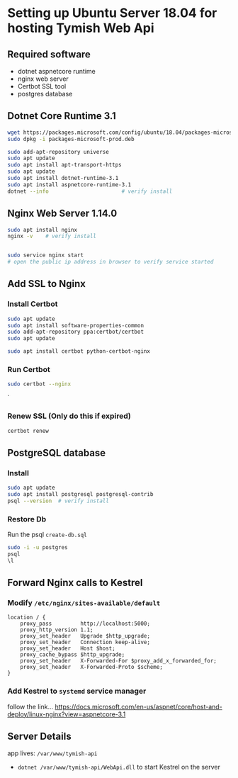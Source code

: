# Setting up Ubuntu Server 18.04 for hosting Tymish Web Api

## Required software
* dotnet aspnetcore runtime
* nginx web server
* Certbot SSL tool
* postgres database

## Dotnet Core Runtime 3.1
```bash
wget https://packages.microsoft.com/config/ubuntu/18.04/packages-microsoft-prod.deb -O packages-microsoft-prod.deb
sudo dpkg -i packages-microsoft-prod.deb

sudo add-apt-repository universe
sudo apt update
sudo apt install apt-transport-https
sudo apt update
sudo apt install dotnet-runtime-3.1
sudo apt install aspnetcore-runtime-3.1
dotnet --info                       # verify install
```


## Nginx Web Server 1.14.0
```bash
sudo apt install nginx
nginx -v    # verify install


sudo service nginx start
# open the public ip address in browser to verify service started
```

## Add SSL to Nginx

### Install Certbot
```bash
sudo apt update
sudo apt install software-properties-common
sudo add-apt-repository ppa:certbot/certbot
sudo apt update

sudo apt install certbot python-certbot-nginx
```

### Run Certbot
```bash
sudo certbot --nginx
```
`
### Renew SSL (Only do this if expired)
```bash
certbot renew
```

## PostgreSQL database

### Install
```bash
sudo apt update
sudo apt install postgresql postgresql-contrib
psql --version  # verify install
```

### Restore Db
Run the psql `create-db.sql`
```bash
sudo -i -u postgres
psql
\l
```

## Forward Nginx calls to Kestrel
### Modify `/etc/nginx/sites-available/default`
```
location / {
    proxy_pass         http://localhost:5000;
    proxy_http_version 1.1;
    proxy_set_header   Upgrade $http_upgrade;
    proxy_set_header   Connection keep-alive;
    proxy_set_header   Host $host;
    proxy_cache_bypass $http_upgrade;
    proxy_set_header   X-Forwarded-For $proxy_add_x_forwarded_for;
    proxy_set_header   X-Forwarded-Proto $scheme;
}
```

### Add Kestrel to `systemd` service manager
follow the link...
https://docs.microsoft.com/en-us/aspnet/core/host-and-deploy/linux-nginx?view=aspnetcore-3.1


## Server Details
app lives: `/var/www/tymish-api`
* `dotnet /var/www/tymish-api/WebApi.dll` to start Kestrel on the server
